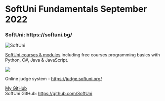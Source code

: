 # SoftUni Fundamentals September 2022

### SoftUni: https://softuni.bg/
![SoftUni](https://user-images.githubusercontent.com/112943652/191670815-cf55cdc0-97bc-4e13-8005-e071d061c909.png)

<a href="https://softuni.bg/trainings/opencourses?filterby=All&category=0">SoftUni courses & modules<a/>
including free courses programming basics with Python, C#, Java & JavaScript.

<a href="https://softuni.bg/"><img src="https://softuni.bg/trainings/3840/programming-fundamentals-with-python-september-2022" /></a>

Online judge system - https://judge.softuni.org/

<a href="https://github.com/MitkoVtori">My GitHub</a>
<br>
SoftUni GitHub: https://github.com/SoftUni

